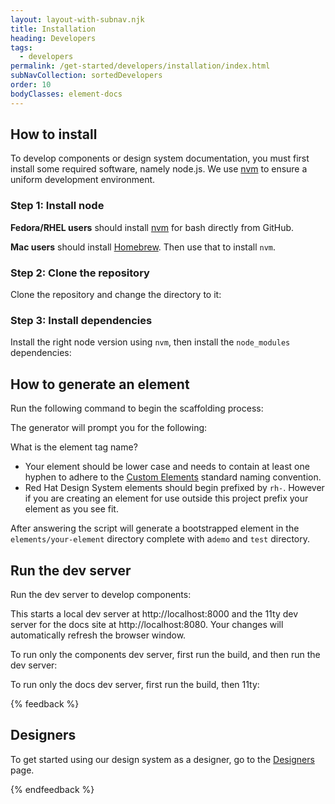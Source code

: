 ```yaml
---
layout: layout-with-subnav.njk
title: Installation
heading: Developers
tags:
  - developers
permalink: /get-started/developers/installation/index.html
subNavCollection: sortedDevelopers
order: 10
bodyClasses: element-docs
---
```


## How to install

To develop components or design system documentation, you must first install some required software, namely node.js. We use [nvm](https://github.com/nvm-sh/nvm) to ensure a uniform development environment.

### Step 1: Install node

**Fedora/RHEL users** should install [nvm](https://github.com/nvm-sh/nvm?tab=readme-ov-file#installing-and-updating) for bash directly from GitHub.

**Mac users** should install [Homebrew](https://brew.sh/). Then use that to install `nvm`.

### Step 2: Clone the repository

Clone the repository and change the directory to it:

<rh-code-block>
  <script type="text/sample-javascript">
  git clone git@github.com:redhat-ux/red-hat-design-system
  cd red-hat-design-system
  </script>
</rh-code-block>

### Step 3: Install dependencies

Install the right node version using `nvm`, then install the `node_modules` dependencies:

<rh-code-block>
  <script type="text/sample-javascript">
  nvm use
  npm ci
  </script>
</rh-code-block>

## How to generate an element

Run the following command to begin the scaffolding process:

<rh-code-block>
  <script type="text/sample-javascript">
  npm run new
  </script>
</rh-code-block>

The generator will prompt you for the following:

What is the element tag name?

- Your element should be lower case and needs to contain at least one hyphen to adhere to the [Custom Elements](https://html.spec.whatwg.org/multipage/custom-elements.html) standard naming convention.
- Red Hat Design System elements should begin prefixed by `rh-`.  However if you are creating an element for use outside this project prefix your element as you see fit.

After answering the script will generate a bootstrapped element in the `elements/your-element` directory complete with a`demo` and `test` directory.

## Run the dev server

Run the dev server to develop components:

<rh-code-block>
  <script type="text/sample-javascript">
  npm start
  </script>
</rh-code-block>

This starts a local dev server at http://localhost:8000 and the 11ty dev server for the docs site at http://localhost:8080. Your changes will automatically refresh the browser window.

To run only the components dev server, first run the build, and then run the dev server:

<rh-code-block>
  <script type="text/sample-javascript">
  npm-run-dev
  </script>
</rh-code-block>

To run only the docs dev server, first run the build, then 11ty:

<rh-code-block>
  <script type="text/sample-javascript">
  npm run build
  npx eleventy --serve --incremental
  </script>
</rh-code-block>

{% feedback %}
  <h2>Designers</h2>
  <p>To get started using our design system as a designer, go to the <a href="get-started/designers">Designers</a> page.</p>
{% endfeedback %}